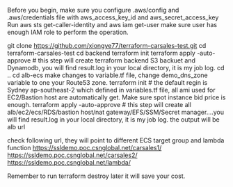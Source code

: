 Before you begin, make sure you configure .aws/config and .aws/credentials file with aws_access_key_id and aws_secret_access_key
Run aws sts get-caller-identity and  aws iam get-user make sure user has enough IAM role to perform the operation.

git clone https://github.com/xiongye77/terraform-carsales-test.git
cd terraform-carsales-test
cd backend
terraform init
terraform apply -auto-approve  # this step will create terraform backend S3 backuet and Dynamodb, you will find result.log in your local directory, it is my job log. 
cd ..
cd alb-ecs
make changes to variable.tf file, change demo_dns_zone variable to one your Route53 zone.
terraform init  # the default regin is Sydney ap-southeast-2 which defined in variables.tf file, all ami used for EC2/Bastion host are automatically get. Make sure spot instance bid price is enough. 
terraform apply -auto-approve  # this step will create all alb/ec2/ecs/RDS/bastion host/nat gateway/EFS/SSM/Secret manager....you will find result.log in your local directory, it is my job log. the output will be alb url 

check following url, they will point to different ECS target group and lambda function 
https://ssldemo.poc.csnglobal.net/carsales1/
https://ssldemo.poc.csnglobal.net/carsales2/
https://ssldemo.poc.csnglobal.net/lambda/

Remember to run terraform destroy later it will save your cost.
